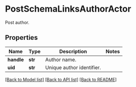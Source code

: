 # PostSchemaLinksAuthorActor

Post author.

## Properties
Name | Type | Description | Notes
------------ | ------------- | ------------- | -------------
**handle** | **str** | Author name. | 
**uid** | **str** | Unique author identifier. | 

[[Back to Model list]](../README.md#documentation-for-models) [[Back to API list]](../README.md#documentation-for-api-endpoints) [[Back to README]](../README.md)


